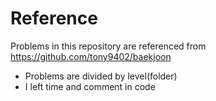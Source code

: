 # Reference
Problems in this repository are referenced from https://github.com/tony9402/baekjoon

- Problems are divided by level(folder)
- I left time and comment in code